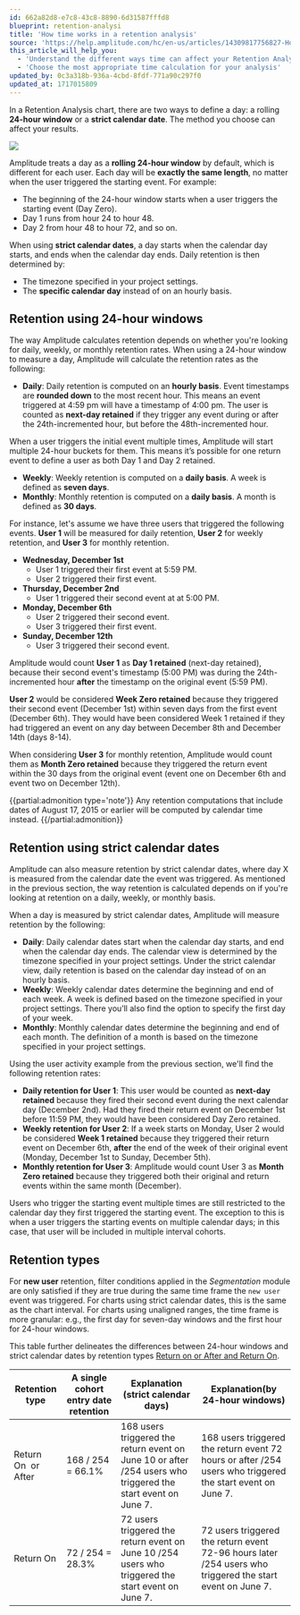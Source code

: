 ```yaml
---
id: 662a82d8-e7c8-43c8-8890-6d31587fffd8
blueprint: retention-analysi
title: 'How time works in a retention analysis'
source: 'https://help.amplitude.com/hc/en-us/articles/14309817756827-How-time-works-in-a-retention-analysis'
this_article_will_help_you:
  - 'Understand the different ways time can affect your Retention Analysis chart'
  - 'Choose the most appropriate time calculation for your analysis'
updated_by: 0c3a318b-936a-4cbd-8fdf-771a90c297f0
updated_at: 1717015809
---
```

In a Retention Analysis chart, there are two ways to define a day: a rolling **24-hour window** or a **strict calendar date**. The method you choose can affect your results.

![](/output/img/retention-analysis/20460042102939)

Amplitude treats a day as a **rolling 24-hour window** by default, which is different for each user. Each day will be **exactly the same length**, no matter when the user triggered the starting event. For example:

* The beginning of the 24-hour window starts when a user triggers the starting event (Day Zero).
* Day 1 runs from hour 24 to hour 48.
* Day 2 from hour 48 to hour 72, and so on.

When using **strict calendar dates**, a day starts when the calendar day starts, and ends when the calendar day ends. Daily retention is then determined by:

* The timezone specified in your project settings.
* The **specific calendar day** instead of on an hourly basis.

## Retention using 24-hour windows

The way Amplitude calculates retention depends on whether you're looking for daily, weekly, or monthly retention rates. When using a 24-hour window to measure a day, Amplitude will calculate the retention rates as the following:

* **Daily**: Daily retention is computed on an **hourly basis**. Event timestamps are **rounded down** to the most recent hour. This means an event triggered at 4:59 pm will have a timestamp of 4:00 pm. The user is counted as **next-day retained** if they trigger any event during or after the 24th-incremented hour, but before the 48th-incremented hour.

When a user triggers the initial event multiple times, Amplitude will start multiple 24-hour buckets for them. This means it’s possible for one return event to define a user as both Day 1 and Day 2 retained.

* **Weekly**: Weekly retention is computed on a **daily basis**. A week is defined as **seven days**.
* **Monthly**: Monthly retention is computed on a **daily basis**. A month is defined as **30 days**.

For instance, let's assume we have three users that triggered the following events. **User 1** will be measured for daily retention, **User 2** for weekly retention, and **User 3** for monthly retention.

* **Wednesday, December 1st**
	* User 1 triggered their first event at 5:59 PM.
	* User 2 triggered their first event.
* **Thursday, December 2nd** 
	* User 1 triggered their second event at at 5:00 PM.
* **Monday, December 6th** 
	* User 2 triggered their second event.
	* User 3 triggered their first event.
* **Sunday, December 12th**
	* User 3 triggered their second event.

Amplitude would count **User 1** as **Day 1 retained** (next-day retained), because their second event's timestamp (5:00 PM) was during the 24th-incremented hour **after** the timestamp on the original event (5:59 PM).

**User 2** would be considered **Week Zero retained** because they triggered their second event (December 1st) within seven days from the first event (December 6th). They would have been considered Week 1 retained if they had triggered an event on any day between December 8th and December 14th (days 8-14).

When considering **User 3** for monthly retention, Amplitude would count them as **Month Zero retained** because they triggered the return event within the 30 days from the original event (event one on December 6th and event two on December 12th).

{{partial:admonition type='note'}}
Any retention computations that include dates of August 17, 2015 or earlier will be computed by calendar time instead.
{{/partial:admonition}}

## Retention using strict calendar dates

Amplitude can also measure retention by strict calendar dates, where day X is measured from the calendar date the event was triggered. As mentioned in the previous section, the way retention is calculated depends on if you're looking at retention on a daily, weekly, or monthly basis. 

When a day is measured by strict calendar dates, Amplitude will measure retention by the following:

* **Daily**: Daily calendar dates start when the calendar day starts, and end when the calendar day ends. The calendar view is determined by the timezone specified in your project settings. Under the strict calendar view, daily retention is based on the calendar day instead of on an hourly basis.
* **Weekly**: Weekly calendar dates determine the beginning and end of each week. A week is defined based on the timezone specified in your project settings. There you’ll also find the option to specify the first day of your week.
* **Monthly**: Monthly calendar dates determine the beginning and end of each month. The definition of a month is based on the timezone specified in your project settings.

Using the user activity example from the previous section, we'll find the following retention rates: 

* **Daily retention for User 1**: This user would be counted as **next-day retained** because they fired their second event during the next calendar day (December 2nd). Had they fired their return event on December 1st before 11:59 PM, they would have been considered Day Zero retained.
* **Weekly retention for User 2**: If a week starts on Monday, User 2 would be considered **Week 1 retained** because they triggered their return event on December 6th, **after** the end of the week of their original event (Monday, December 1st to Sunday, December 5th).
* **Monthly retention for User 3**: Amplitude would count User 3 as **Month Zero retained** because they triggered both their original and return events within the same month (December).

Users who trigger the starting event multiple times are still restricted to the calendar day they first triggered the starting event. The exception to this is when a user triggers the starting events on multiple calendar days; in this case, that user will be included in multiple interval cohorts.

## Retention types

For **new user** retention, filter conditions applied in the *Segmentation* module are only satisfied if they are true during the same time frame the `new user` event was triggered. For charts using strict calendar dates, this is the same as the chart interval. For charts using unaligned ranges, the time frame is more granular: e.g., the first day for seven-day windows and the first hour for 24-hour windows.

This table further delineates the differences between 24-hour windows and strict calendar dates by retention types [Return on or After and Return On](/analytics/charts/retention-analysis/retention-analysis-calculation).

| Retention type      | A single cohort entry date retention | Explanation (strict calendar days)                                                                           | Explanation(by 24-hour windows)                                                                            |
| ------------------- | ------------------------------------ | ------------------------------------------------------------------------------------------------------------ | ---------------------------------------------------------------------------------------------------------- |
| Return On  or After | 168 / 254 = 66.1%                    | 168 users triggered the return event on June 10 or after /254 users who triggered the start event on June 7. | 168 users triggered the return event 72 hours or after /254 users who triggered the start event on June 7. |
| Return On           | 72 / 254 = 28.3%                     | 72 users triggered the return event on June 10 /254 users who triggered the start event on June 7.           | 72 users triggered the return event 72-96 hours later /254 users who triggered the start event on June 7.  |